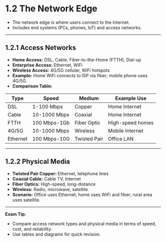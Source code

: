 # 1.2 The Network Edge

- The network edge is where users connect to the Internet.
- Includes end systems (PCs, phones, IoT) and access networks.

---

## 1.2.1 Access Networks

- **Home Access:** DSL, Cable, Fiber-to-the-Home (FTTH), Dial-up
- **Enterprise Access:** Ethernet, WiFi
- **Wireless Access:** 4G/5G cellular, WiFi hotspots
- **Example:** Home WiFi connects to ISP via fiber; mobile phone uses 4G/5G.
- **Comparison Table:**

| Type         | Speed         | Medium         | Example Use         |
|--------------|--------------|---------------|--------------------|
| DSL          | 1-100 Mbps   | Copper        | Home Internet      |
| Cable        | 10-1000 Mbps | Coaxial       | Home Internet      |
| FTTH         | 100 Mbps-1Gb | Fiber Optic   | High-speed homes   |
| 4G/5G        | 10-1000 Mbps | Wireless      | Mobile Internet    |
| Ethernet     | 100 Mbps-10G | Twisted Pair  | Office LAN         |

---

## 1.2.2 Physical Media

- **Twisted Pair Copper:** Ethernet, telephone lines
- **Coaxial Cable:** Cable TV, Internet
- **Fiber Optics:** High-speed, long-distance
- **Wireless:** Radio, microwave, satellite
- **Scenario:** Office uses Ethernet; home uses WiFi and fiber; rural area uses satellite.

---

**Exam Tip:**
- Compare access network types and physical media in terms of speed, cost, and reliability.
- Use tables and diagrams for quick revision. 